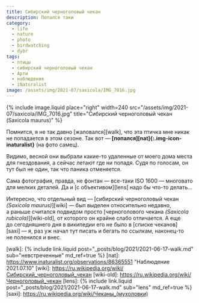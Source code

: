 ```yaml
---
title: Сибирский черноголовый чекан
description: Попался таки
category:
  - life
  - nature
  - photo
  - birdwatching
  - dybr
tags:
  - птицы
  - сибирский черноголовый чекан
  - Арти
  - наблюдения
  - iNaturalist
image: /assets/img/2021-07/saxicola/IMG_7016.jpg
---
```

{% include image.liquid place="right" width=240 src="/assets/img/2021-07/saxicola/IMG_7016.jpg" title="Сибирский черноголовый чекан (Saxicola maurus)" %}

Помнится, я не так давно [жаловался][walk], что эта птичка мне никак не попадается в этом сезоне. Так вот — **[попался][nat]{:.img-icon-inaturalist}** (на фото самец).

Видимо, весной они выбрали какие-то удаленные от моего дома места для гнездования, а сейчас летают где ни попадя. Судя по голосам, он тут был не один, так что
паника отменяется.

Сама фотография, правда, не фонтан — все-таки ISO 1600 — многовато для мел­ких деталей. Да и [с объективом][lens] надо бы что-то делать...

Интересно, что отдельный вид — [сибирский черноголовый чекан *(Saxicola ma­u­rus)*][wiki] — был выделен относительно недавно, а раньше
считался подвидом просто [черноголового чекана *(Saxicola rubicola)*][wiki-old], от которого он крайне слабо отличается. А еще до сегодняшнего
дня в википедии его не было в [списке чеканов][saxi] — я, раз уж начал тут писать и бегать по ссылкам, наконец-то не поленился и внес.

[walk]: {% include link.liquid post="_posts/blog/2021/2021-06-17-walk.md" sub="невстреченные" md_ref=true %}
[nat]: https://www.inaturalist.org/observations/86365551 "Наблюдение 2021.07.10"
[wiki]: https://ru.wikipedia.org/wiki/Сибирский_черноголовый_чекан
[wiki-old]: https://ru.wikipedia.org/wiki/Черноголовый_чекан
[lens]: {% include link.liquid post="_posts/blog/2021/2021-06-17-walk.md" sub="lens" md_ref=true %}
[saxi]: https://ru.wikipedia.org/wiki/Чеканы_(мухоловки)
